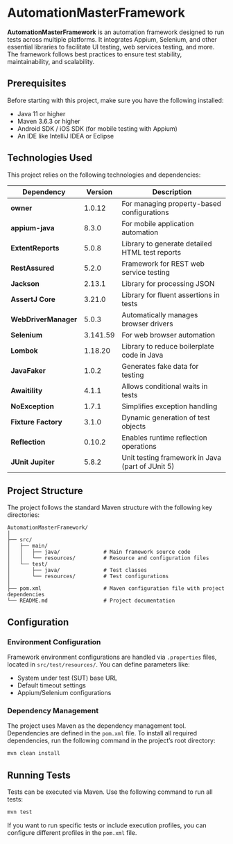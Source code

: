 
# AutomationMasterFramework

**AutomationMasterFramework** is an automation framework designed to run tests across multiple platforms. It integrates Appium, Selenium, and other essential libraries to facilitate UI testing, web services testing, and more. The framework follows best practices to ensure test stability, maintainability, and scalability.

## Prerequisites

Before starting with this project, make sure you have the following installed:

- Java 11 or higher
- Maven 3.6.3 or higher
- Android SDK / iOS SDK (for mobile testing with Appium)
- An IDE like IntelliJ IDEA or Eclipse

## Technologies Used

This project relies on the following technologies and dependencies:

| Dependency                | Version         | Description                                                                 |
|---------------------------|-----------------|-----------------------------------------------------------------------------|
| **owner**                  | 1.0.12          | For managing property-based configurations                                  |
| **appium-java**            | 8.3.0           | For mobile application automation                                           |
| **ExtentReports**          | 5.0.8           | Library to generate detailed HTML test reports                              |
| **RestAssured**            | 5.2.0           | Framework for REST web service testing                                      |
| **Jackson**                | 2.13.1          | Library for processing JSON                                                 |
| **AssertJ Core**           | 3.21.0          | Library for fluent assertions in tests                                      |
| **WebDriverManager**       | 5.0.3           | Automatically manages browser drivers                                       |
| **Selenium**               | 3.141.59        | For web browser automation                                                  |
| **Lombok**                 | 1.18.20         | Library to reduce boilerplate code in Java                                  |
| **JavaFaker**              | 1.0.2           | Generates fake data for testing                                             |
| **Awaitility**             | 4.1.1           | Allows conditional waits in tests                                           |
| **NoException**            | 1.7.1           | Simplifies exception handling                                               |
| **Fixture Factory**        | 3.1.0           | Dynamic generation of test objects                                          |
| **Reflection**             | 0.10.2          | Enables runtime reflection operations                                       |
| **JUnit Jupiter**          | 5.8.2           | Unit testing framework in Java (part of JUnit 5)                            |

## Project Structure

The project follows the standard Maven structure with the following key directories:

```
AutomationMasterFramework/
│
├── src/
│   ├── main/
│   │   ├── java/              # Main framework source code
│   │   └── resources/         # Resource and configuration files
│   └── test/
│       ├── java/              # Test classes
│       └── resources/         # Test configurations
│
├── pom.xml                    # Maven configuration file with project dependencies
└── README.md                  # Project documentation
```

## Configuration

### Environment Configuration
Framework environment configurations are handled via `.properties` files, located in `src/test/resources/`. You can define parameters like:

- System under test (SUT) base URL
- Default timeout settings
- Appium/Selenium configurations

### Dependency Management

The project uses Maven as the dependency management tool. Dependencies are defined in the `pom.xml` file. To install all required dependencies, run the following command in the project’s root directory:

```bash
mvn clean install
```

## Running Tests

Tests can be executed via Maven. Use the following command to run all tests:

```bash
mvn test
```

If you want to run specific tests or include execution profiles, you can configure different profiles in the `pom.xml` file.
